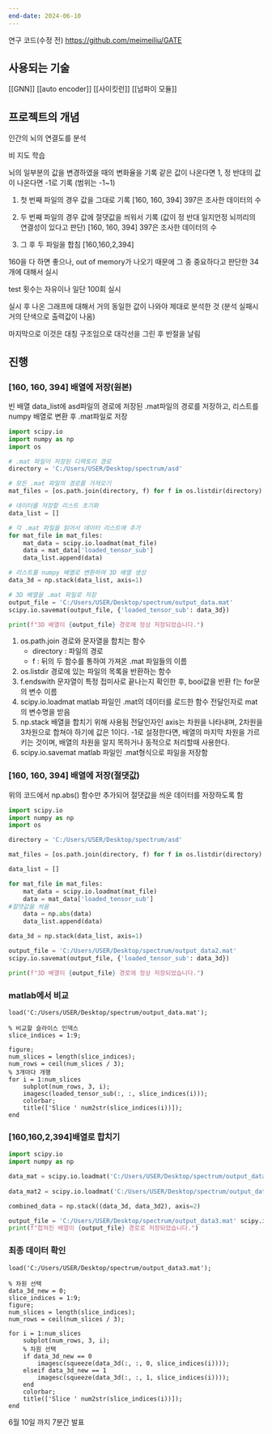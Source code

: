 ```yaml
---
end-date: 2024-06-10
---
```



연구 코드(수정 전)
https://github.com/meimeiliu/GATE

## 사용되는 기술
[[GNN]]
[[auto encoder]]
[[사이킷런]]
[[넘파이 모듈]]
## 프로젝트의 개념

인간의 뇌의 연결도를 분석

비 지도 학습

뇌의 일부분의 값을 변경하였을 때의 변화율을 기록
같은 값이 나온다면 1, 정 반대의 값이 나온다면 -1로 기록
(범위는 -1~1)

1. 첫 번째 파일의 경우 값을 그대로 기록
[160, 160, 394]
397은 조사한 데이터의 수

2. 두 번째 파일의 경우 값에 절댓값을 씌워서 기록
(값이 정 반대 일지언정 뇌끼리의 연결성이 있다고 판단)
[160, 160, 394]
397은 조사한 데이터의 수

3. 그 후 두 파일을 합침
[160,160,2,394]

160을 다 하면 좋으나, out of memory가 나오기 때문에 그 중 중요하다고 판단한 34개에 대해서 실시

test 횟수는 자유이나 일단 100회 실시

실시 후 나온 그래프에 대해서 거의 동일한 값이 나와야 제대로 분석한 것
(분석 실패시 거의 단색으로 출력값이 나옴)

마지막으로 이것은 대칭 구조임으로 대각선을 그린 후 반절을 날림





## 진행
### [160, 160, 394] 배열에 저장(원본)
빈 배열 data_list에
asd파일의 경로에 저장된 .mat파일의 경로를 저장하고,
리스트를 numpy 배열로 변환 후 .mat파일로 저장 
```py
import scipy.io
import numpy as np
import os

# .mat 파일이 저장된 디렉토리 경로
directory = 'C:/Users/USER/Desktop/spectrum/asd'

# 모든 .mat 파일의 경로를 가져오기
mat_files = [os.path.join(directory, f) for f in os.listdir(directory) if f.endswith('.mat')]

# 데이터를 저장할 리스트 초기화
data_list = []

# 각 .mat 파일을 읽어서 데이터 리스트에 추가
for mat_file in mat_files:
    mat_data = scipy.io.loadmat(mat_file)
    data = mat_data['loaded_tensor_sub']  
    data_list.append(data)

# 리스트를 numpy 배열로 변환하여 3D 배열 생성
data_3d = np.stack(data_list, axis=1)

# 3D 배열을 .mat 파일로 저장
output_file = 'C:/Users/USER/Desktop/spectrum/output_data.mat'
scipy.io.savemat(output_file, {'loaded_tensor_sub': data_3d})

print(f"3D 배열이 {output_file} 경로에 정상 저장되었습니다.")

```
1. os.path.join
   경로와 문자열을 합치는 함수
   - directory : 파일의 경로
   - f : 뒤의 두 함수를 통하여 가져온 .mat 파일들의 이름 
2. os.listdir
   경로에 있는 파일의 목록을 반환하는 함수 
3. f.endswith
   문자열이 특정 접미사로 끝나는지 확인한 후, bool값을 반환
   f는 for문의 변수 이름
4. scipy.io.loadmat
   matlab 파일인 .mat의 데이터를 로드한 함수 전달인자로 mat의 변수명을 받음
5. np.stack
   배열을 합치기 위해 사용됨
   전달인자인 axis는 차원을 나타내며, 2차원을 3차원으로 합쳐야 하기에 값은 1이다.
   -1로 설정한다면, 배열의 마지막 차원을 가르키는 것이며, 배열의 차원을 알지 목하거나 동적으로 처리할때 사용한다.
6. scipy.io.savemat
   matlab 파일인 .mat형식으로 파일을 저장함
### [160, 160, 394] 배열에 저장(절댓값)
위의 코드에서 np.abs() 함수만 추가되어 절댓값을 씌운 데이터를 저장하도록 함
```py
import scipy.io
import numpy as np
import os

directory = 'C:/Users/USER/Desktop/spectrum/asd'

mat_files = [os.path.join(directory, f) for f in os.listdir(directory) if f.endswith('.mat')]

data_list = []

for mat_file in mat_files:
    mat_data = scipy.io.loadmat(mat_file)
    data = mat_data['loaded_tensor_sub']
#절댓값을 씌움
    data = np.abs(data)
    data_list.append(data)

data_3d = np.stack(data_list, axis=1)

output_file = 'C:/Users/USER/Desktop/spectrum/output_data2.mat'
scipy.io.savemat(output_file, {'loaded_tensor_sub': data_3d})

print(f"3D 배열이 {output_file} 경로에 정상 저장되었습니다.")

```


### matlab에서 비교
```mat
load('C:/Users/USER/Desktop/spectrum/output_data.mat');

% 비교할 슬라이스 인덱스 
slice_indices = 1:9; 

figure; 
num_slices = length(slice_indices); 
num_rows = ceil(num_slices / 3); 
% 3개마다 개행 
for i = 1:num_slices 
	subplot(num_rows, 3, i); 
	imagesc(loaded_tensor_sub(:, :, slice_indices(i))); 
	colorbar; 
	title(['Slice ' num2str(slice_indices(i))]); 
end
```

### [160,160,2,394]배열로 합치기
```py
import scipy.io 
import numpy as np 

data_mat = scipy.io.loadmat('C:/Users/USER/Desktop/spectrum/output_data.mat') data_3d = data_mat['loaded_tensor_sub'] 
 
data_mat2 = scipy.io.loadmat('C:/Users/USER/Desktop/spectrum/output_data2.mat') data_3d2 = data_mat2['loaded_tensor_sub'] 

combined_data = np.stack((data_3d, data_3d2), axis=2)

output_file = 'C:/Users/USER/Desktop/spectrum/output_data3.mat' scipy.io.savemat(output_file, {'loaded_tensor_sub': combined_data}) 
print(f"합쳐진 배열이 {output_file} 경로로 저장되었습니다.")
```


### 최종 데이터 확인
```mat
load('C:/Users/USER/Desktop/spectrum/output_data3.mat'); 

% 차원 선택
data_3d_new = 0; 
slice_indices = 1:9; 
figure;
num_slices = length(slice_indices); 
num_rows = ceil(num_slices / 3);

for i = 1:num_slices 
	subplot(num_rows, 3, i); 
	% 차원 선택 
	if data_3d_new == 0 
		imagesc(squeeze(data_3d(:, :, 0, slice_indices(i)))); 
	elseif data_3d_new == 1 
		imagesc(squeeze(data_3d(:, :, 1, slice_indices(i)))); 
	end 
	colorbar; 
	title(['Slice ' num2str(slice_indices(i))]); 
end
```
6월 10일 까지
7분간 발표
